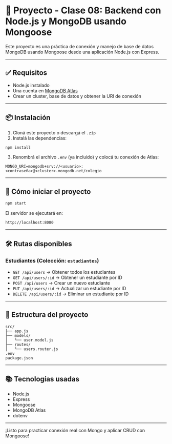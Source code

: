# 🧪 Proyecto - Clase 08: Backend con Node.js y MongoDB usando Mongoose

Este proyecto es una práctica de conexión y manejo de base de datos MongoDB usando Mongoose desde una aplicación Node.js con Express.

---

## ✅ Requisitos

- Node.js instalado
- Una cuenta en [MongoDB Atlas](https://www.mongodb.com/atlas)
- Crear un cluster, base de datos y obtener la URI de conexión

---

## 📦 Instalación

1. Cloná este proyecto o descargá el `.zip`
2. Instalá las dependencias:

```bash
npm install
```

3. Renombrá el archivo `.env` (ya incluido) y colocá tu conexión de Atlas:

```
MONGO_URI=mongodb+srv://<usuario>:<contraseña>@<cluster>.mongodb.net/colegio
```

---

## 🚀 Cómo iniciar el proyecto

```bash
npm start
```

El servidor se ejecutará en:

```
http://localhost:8080
```

---

## 🛠️ Rutas disponibles

### Estudiantes (Colección: `estudiantes`)

- `GET /api/users` → Obtener todos los estudiantes
- `GET /api/users/:id` → Obtener un estudiante por ID
- `POST /api/users` → Crear un nuevo estudiante
- `PUT /api/users/:id` → Actualizar un estudiante por ID
- `DELETE /api/users/:id` → Eliminar un estudiante por ID

---

## 📁 Estructura del proyecto

```
src/
├── app.js
├── models/
│   └── user.model.js
├── routes/
│   └── users.router.js
.env
package.json
```

---

## 📚 Tecnologías usadas

- Node.js
- Express
- Mongoose
- MongoDB Atlas
- dotenv

---

¡Listo para practicar conexión real con Mongo y aplicar CRUD con Mongoose!
